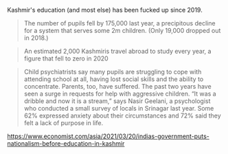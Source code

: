 
Kashmir's education (and most else) has been fucked up since 2019.

>The number of pupils fell by 175,000 last year, a precipitous decline for a system that serves some 2m children. (Only 19,000 dropped out in 2018.)

>An estimated 2,000 Kashmiris travel abroad to study every year, a figure that fell to zero in 2020

>Child psychiatrists say many pupils are struggling to cope with attending school at all, having lost social skills and the ability to concentrate. Parents, too, have suffered. The past two years have seen a surge in requests for help with aggressive children. “It was a dribble and now it is a stream,” says Nasir Geelani, a psychologist who conducted a small survey of locals in Srinagar last year. Some 62% expressed anxiety about their circumstances and 72% said they felt a lack of purpose in life.

https://www.economist.com/asia/2021/03/20/indias-government-puts-nationalism-before-education-in-kashmir
